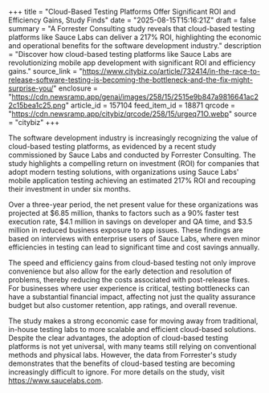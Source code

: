 +++
title = "Cloud-Based Testing Platforms Offer Significant ROI and Efficiency Gains, Study Finds"
date = "2025-08-15T15:16:21Z"
draft = false
summary = "A Forrester Consulting study reveals that cloud-based testing platforms like Sauce Labs can deliver a 217% ROI, highlighting the economic and operational benefits for the software development industry."
description = "Discover how cloud-based testing platforms like Sauce Labs are revolutionizing mobile app development with significant ROI and efficiency gains."
source_link = "https://www.citybiz.co/article/732414/in-the-race-to-release-software-testing-is-becoming-the-bottleneck-and-the-fix-might-surprise-you/"
enclosure = "https://cdn.newsramp.app/genai/images/258/15/2515e9b847a9816641ac22c15bea1c25.png"
article_id = 157104
feed_item_id = 18871
qrcode = "https://cdn.newsramp.app/citybiz/qrcode/258/15/urgeq71O.webp"
source = "citybiz"
+++

<p>The software development industry is increasingly recognizing the value of cloud-based testing platforms, as evidenced by a recent study commissioned by Sauce Labs and conducted by Forrester Consulting. The study highlights a compelling return on investment (ROI) for companies that adopt modern testing solutions, with organizations using Sauce Labs' mobile application testing achieving an estimated 217% ROI and recouping their investment in under six months.</p><p>Over a three-year period, the net present value for these organizations was projected at $6.85 million, thanks to factors such as a 90% faster test execution rate, $4.1 million in savings on developer and QA time, and $3.5 million in reduced business exposure to app issues. These findings are based on interviews with enterprise users of Sauce Labs, where even minor efficiencies in testing can lead to significant time and cost savings annually.</p><p>The speed and efficiency gains from cloud-based testing not only improve convenience but also allow for the early detection and resolution of problems, thereby reducing the costs associated with post-release fixes. For businesses where user experience is critical, testing bottlenecks can have a substantial financial impact, affecting not just the quality assurance budget but also customer retention, app ratings, and overall revenue.</p><p>The study makes a strong economic case for moving away from traditional, in-house testing labs to more scalable and efficient cloud-based solutions. Despite the clear advantages, the adoption of cloud-based testing platforms is not yet universal, with many teams still relying on conventional methods and physical labs. However, the data from Forrester's study demonstrates that the benefits of cloud-based testing are becoming increasingly difficult to ignore. For more details on the study, visit <a href='https://www.saucelabs.com' rel='nofollow' target='_blank'>https://www.saucelabs.com</a>.</p>